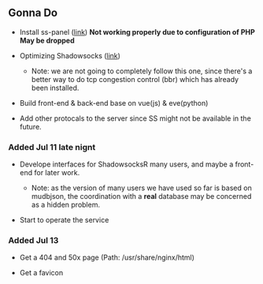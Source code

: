 ## Gonna Do

* Install ss-panel ([link](https://sspanel.xyz/docs/install/manual)) **Not working properly due to configuration of PHP** **May be dropped**

* Optimizing Shadowsocks ([link](http://www.jianshu.com/p/17522251883e))

    * Note: we are not going to completely follow this one, since there's a better way to do tcp congestion control (bbr) which has already been installed.


* Build front-end & back-end base on vue(js) & eve(python) 

* Add other protocals to the server since SS might not be available in the future.

### Added Jul 11 late nignt

* Develope interfaces for ShadowsocksR many users, and maybe a front-end for later work.

    * Note: as the version of many users we have used so far is based on mudbjson, the coordination with a **real** database may be concerned as a hidden problem.

* Start to operate the service

### Added Jul 13

* Get a 404 and 50x page (Path: /usr/share/nginx/html)

* Get a favicon
